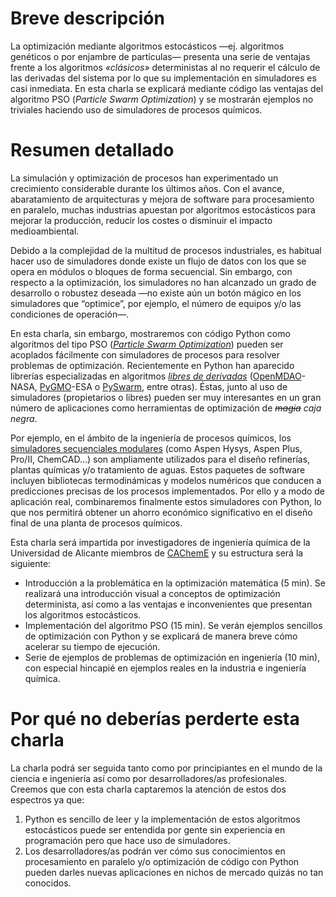 # Breve descripción

La optimización mediante algoritmos estocásticos —ej. algoritmos genéticos o por enjambre de partículas— presenta una serie de ventajas frente a los algoritmos _«clásicos»_ deterministas al no requerir el cálculo de las derivadas del sistema por lo que su implementación en simuladores es casi inmediata. En esta charla se explicará mediante código las ventajas del algoritmo PSO (_Particle Swarm Optimization_) y se mostrarán ejemplos no triviales haciendo uso de simuladores de procesos químicos.

# Resumen detallado

La simulación y optimización de procesos han experimentado un crecimiento considerable durante los últimos años. Con el avance, abaratamiento de arquitecturas y mejora de software para procesamiento en paralelo, muchas industrias apuestan por algoritmos estocásticos para mejorar la producción, reducir los costes o disminuir el impacto medioambiental.


Debido a la complejidad de la multitud de procesos industriales, es habitual hacer uso de simuladores donde existe un flujo de datos con los que se opera en módulos o bloques de forma secuencial. Sin embargo, con respecto a la optimización, los simuladores no han alcanzado un grado de desarrollo o robustez deseada —no existe aún un botón mágico en los simuladores que “optimice”, por ejemplo, el número de equipos y/o las condiciones de operación—.


En esta charla, sin embargo, mostraremos con código Python como algoritmos del tipo PSO ([_Particle Swarm Optimization_](https://es.wikipedia.org/wiki/Optimizaci%C3%B3n_por_enjambre_de_part%C3%ADculas)) pueden ser acoplados fácilmente con simuladores de procesos para resolver problemas de optimización. Recientemente en Python han aparecido librerías especializadas en algoritmos [_libres de derivadas_](https://en.wikipedia.org/wiki/Derivative-free_optimization) ([OpenMDAO](https://en.wikipedia.org/wiki/OpenMDAO)-NASA, [PyGMO](http://esa.github.io/pygmo/)-ESA o [PySwarm](http://pythonhosted.org/pyswarm/), entre otras). Éstas, junto al uso de simuladores (propietarios o libres) pueden ser muy interesantes en un gran número de aplicaciones como herramientas de optimización de _~~magia~~ caja negra_.

Por ejemplo, en el ámbito de la ingeniería de procesos químicos, los [simuladores secuenciales modulares](https://en.wikipedia.org/wiki/List_of_chemical_process_simulators) (como Aspen Hysys, Aspen Plus, Pro/II, ChemCAD…) son ampliamente utilizados  para el diseño refinerías, plantas químicas y/o tratamiento de aguas. Estos paquetes de software incluyen bibliotecas termodinámicas y modelos numéricos que conducen a predicciones precisas de los procesos implementados. Por ello  y a modo de aplicación real, combinaremos finalmente estos simuladores con Python, lo que nos permitirá obtener un ahorro económico significativo en el diseño final de una planta de procesos químicos.

Esta charla será impartida por investigadores de ingeniería química de la Universidad de Alicante miembros de [CAChemE](http://cacheme.org/) y su estructura será la siguiente:
* Introducción a la problemática en la optimización matemática (5 min). Se realizará una introducción visual a conceptos de optimización determinista, así como a las ventajas e inconvenientes que presentan los algoritmos estocásticos.
* Implementación del algoritmo PSO (15 min). Se verán ejemplos sencillos de optimización con Python y se explicará de manera breve cómo acelerar su tiempo de ejecución. 
* Serie de ejemplos de problemas de optimización en ingeniería (10 min), con especial hincapié en ejemplos reales en la industria e ingeniería química.

# Por qué no deberías perderte esta charla
La charla podrá ser seguida tanto como por principiantes en el mundo de la ciencia e ingeniería así como por desarrolladores/as profesionales. Creemos que con esta charla captaremos la atención de estos dos espectros ya que:

1. Python es sencillo de leer y la implementación de estos algoritmos estocásticos puede ser entendida por gente sin experiencia en programación pero que hace uso de simuladores. 
2. Los desarrolladores/as podrán ver cómo sus conocimientos en procesamiento en paralelo y/o optimización de código con Python pueden darles nuevas aplicaciones en nichos de mercado quizás no tan conocidos. 
